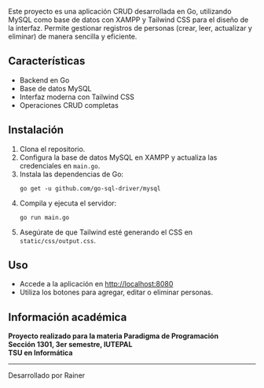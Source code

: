 Este proyecto es una aplicación CRUD desarrollada en Go, utilizando MySQL como base de datos con XAMPP y Tailwind CSS para el diseño de la interfaz. Permite gestionar registros de personas (crear, leer, actualizar y eliminar) de manera sencilla y eficiente.

## Características

- Backend en Go
- Base de datos MySQL
- Interfaz moderna con Tailwind CSS
- Operaciones CRUD completas

## Instalación

1. Clona el repositorio.
2. Configura la base de datos MySQL en XAMPP y actualiza las credenciales en `main.go`.
3. Instala las dependencias de Go:
   ```
   go get -u github.com/go-sql-driver/mysql
   ```
4. Compila y ejecuta el servidor:
   ```
   go run main.go
   ```
5. Asegúrate de que Tailwind esté generando el CSS en `static/css/output.css`.

## Uso

- Accede a la aplicación en [http://localhost:8080](http://localhost:8080)
- Utiliza los botones para agregar, editar o eliminar personas.

## Información académica

**Proyecto realizado para la materia Paradigma de Programación**  
**Sección 1301, 3er semestre, IUTEPAL**  
**TSU en Informática**

---
Desarrollado por Rainer
